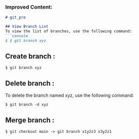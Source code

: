 
### Improved Content:
```markdown
# git_pro

## View Branch List
To view the list of branches, use the following command:
```console
$ $ git branch xyz
```
## Create branch   :
```console
$ git branch xyz
```

## Delete branch   :
To delete the branch named xyz, use the following command:
```console
$ git branch -d xyz
```

## Merge branch   :
```console
$ git checkout main -> git branch x1y2z3 x3y2z1
```
```
